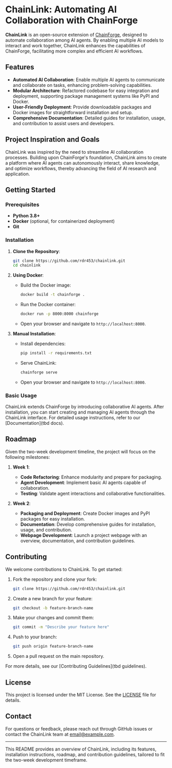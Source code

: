 # ChainLink: Automating AI Collaboration with ChainForge

**ChainLink** is an open-source extension of [ChainForge](https://github.com/ianarawjo/ChainForge), designed to automate collaboration among AI agents. By enabling multiple AI models to interact and work together, ChainLink enhances the capabilities of ChainForge, facilitating more complex and efficient AI workflows.

## Features

- **Automated AI Collaboration**: Enable multiple AI agents to communicate and collaborate on tasks, enhancing problem-solving capabilities.
- **Modular Architecture**: Refactored codebase for easy integration and deployment, supporting package management systems like PyPI and Docker.
- **User-Friendly Deployment**: Provide downloadable packages and Docker images for straightforward installation and setup.
- **Comprehensive Documentation**: Detailed guides for installation, usage, and contribution to assist users and developers.

## Project Inspiration and Goals

ChainLink was inspired by the need to streamline AI collaboration processes. Building upon ChainForge's foundation, ChainLink aims to create a platform where AI agents can autonomously interact, share knowledge, and optimize workflows, thereby advancing the field of AI research and application.

## Getting Started

### Prerequisites

- **Python 3.8+**
- **Docker** (optional, for containerized deployment)
- **Git**

### Installation

1. **Clone the Repository**:
   ```bash
   git clone https://github.com/rdr453/chainlink.git
   cd chainlink
   ```

2. **Using Docker**:
   - Build the Docker image:
     ```bash
     docker build -t chainforge .
     ```
   - Run the Docker container:
     ```bash
     docker run -p 8000:8000 chainforge
     ```
   - Open your browser and navigate to `http://localhost:8000`.

3. **Manual Installation**:
   - Install dependencies:
     ```bash
     pip install -r requirements.txt
     ```
   - Serve ChainLink:
     ```bash
     chainforge serve
     ```
   - Open your browser and navigate to `http://localhost:8000`.

### Basic Usage

ChainLink extends ChainForge by introducing collaborative AI agents. After installation, you can start creating and managing AI agents through the ChainLink interface. For detailed usage instructions, refer to our [Documentation](tbd docs).

## Roadmap

Given the two-week development timeline, the project will focus on the following milestones:

1. **Week 1**:
   - **Code Refactoring**: Enhance modularity and prepare for packaging.
   - **Agent Development**: Implement basic AI agents capable of collaboration.
   - **Testing**: Validate agent interactions and collaborative functionalities.

2. **Week 2**:
   - **Packaging and Deployment**: Create Docker images and PyPI packages for easy installation.
   - **Documentation**: Develop comprehensive guides for installation, usage, and contribution.
   - **Webpage Development**: Launch a project webpage with an overview, documentation, and contribution guidelines.

## Contributing

We welcome contributions to ChainLink. To get started:

1. Fork the repository and clone your fork:
   ```bash
   git clone https://github.com/rdr453/chainlink.git
   ```
2. Create a new branch for your feature:
   ```bash
   git checkout -b feature-branch-name
   ```
3. Make your changes and commit them:
   ```bash
   git commit -m "Describe your feature here"
   ```
4. Push to your branch:
   ```bash
   git push origin feature-branch-name
   ```
5. Open a pull request on the main repository.

For more details, see our [Contributing Guidelines](tbd guidelines).

## License

This project is licensed under the MIT License. See the [LICENSE](LICENSE.md) file for details.

## Contact

For questions or feedback, please reach out through GitHub issues or contact the ChainLink team at [email@example.com](mailto:rrizzo@nd.edu).

---

This README provides an overview of ChainLink, including its features, installation instructions, roadmap, and contribution guidelines, tailored to fit the two-week development timeframe. 
